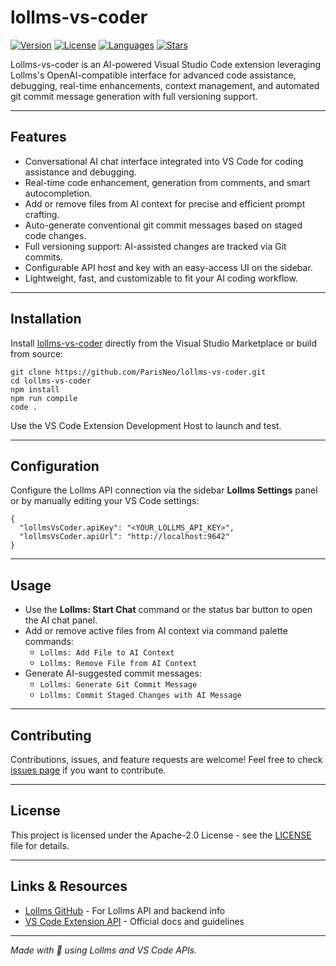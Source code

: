 # lollms-vs-coder

[![Version](https://img.shields.io/github/v/release/ParisNeo/lollms-vs-coder?logo=github&style=flat-square)](https://github.com/ParisNeo/lollms-vs-coder/releases) 
[![License](https://img.shields.io/github/license/ParisNeo/lollms-vs-coder?style=flat-square)](https://github.com/ParisNeo/lollms-vs-coder/blob/main/LICENSE) 
[![Languages](https://img.shields.io/github/languages/top/ParisNeo/lollms-vs-coder?style=flat-square)](https://github.com/ParisNeo/lollms-vs-coder) 
[![Stars](https://img.shields.io/github/stars/ParisNeo/lollms-vs-coder?style=social)](https://github.com/ParisNeo/lollms-vs-coder/stargazers) 

Lollms-vs-coder is an AI-powered Visual Studio Code extension leveraging Lollms's OpenAI-compatible interface for advanced code assistance, debugging, real-time enhancements, context management, and automated git commit message generation with full versioning support.

---

## Features

- Conversational AI chat interface integrated into VS Code for coding assistance and debugging.
- Real-time code enhancement, generation from comments, and smart autocompletion.
- Add or remove files from AI context for precise and efficient prompt crafting.
- Auto-generate conventional git commit messages based on staged code changes.
- Full versioning support: AI-assisted changes are tracked via Git commits.
- Configurable API host and key with an easy-access UI on the sidebar.
- Lightweight, fast, and customizable to fit your AI coding workflow.

---

## Installation

Install [lollms-vs-coder](https://marketplace.visualstudio.com/) directly from the Visual Studio Marketplace or build from source:

```
git clone https://github.com/ParisNeo/lollms-vs-coder.git
cd lollms-vs-coder
npm install
npm run compile
code .
```

Use the VS Code Extension Development Host to launch and test.

---

## Configuration

Configure the Lollms API connection via the sidebar **Lollms Settings** panel or by manually editing your VS Code settings:

```
{
  "lollmsVsCoder.apiKey": "<YOUR_LOLLMS_API_KEY>",
  "lollmsVsCoder.apiUrl": "http://localhost:9642"
}
```

---

## Usage

- Use the **Lollms: Start Chat** command or the status bar button to open the AI chat panel.
- Add or remove active files from AI context via command palette commands:
  - `Lollms: Add File to AI Context`
  - `Lollms: Remove File from AI Context`
- Generate AI-suggested commit messages:
  - `Lollms: Generate Git Commit Message`
  - `Lollms: Commit Staged Changes with AI Message`

---

## Contributing

Contributions, issues, and feature requests are welcome! Feel free to check [issues page](https://github.com/ParisNeo/lollms-vs-coder/issues) if you want to contribute.

---

## License

This project is licensed under the Apache-2.0 License - see the [LICENSE](https://github.com/ParisNeo/lollms-vs-coder/blob/main/LICENSE) file for details.

---

## Links & Resources

- [Lollms GitHub](https://github.com/ParisNeo/lollms) - For Lollms API and backend info
- [VS Code Extension API](https://code.visualstudio.com/api) - Official docs and guidelines

---

*Made with 💙 using Lollms and VS Code APIs.*
